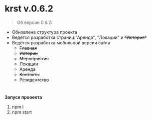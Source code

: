 # krst  v.0.6.2
>Об версии 0.6.2:
* Обновлена структура проекта
* Ведётся разработка страниц:"Аренда", "Локации" и ~~"История"~~
* Ведётся разработка мобильной версии сайта
    - ~~Главная~~
    - ~~Истории~~
    - ~~Мероприятия~~
    - Локации
    - Аренда
    - ~~Контакты~~
    - ~~Резидентство~~
#  
**Запуск прооекта**
1. npm i
2. npm start
